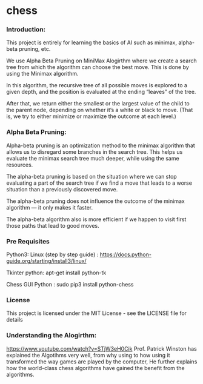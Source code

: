 # chess

### Introduction:
This project is entirely for learning the basics of AI such as minimax, alpha-beta pruning, etc.

We use Alpha Beta Pruning on MiniMax Alogirthm where we create a search tree from which the algorithm can choose the best move. This is done by using the Minimax algorithm.

In this algorithm, the recursive tree of all possible moves is explored to a given depth, and the position is evaluated at the ending “leaves” of the tree.

After that, we return either the smallest or the largest value of the child to the parent node, depending on whether it’s a white or black to move. (That is, we try to either minimize or maximize the outcome at each level.)


### Alpha Beta Pruning:
Alpha-beta pruning is an optimization method to the minimax algorithm that allows us to disregard some branches in the search tree. This helps us evaluate the minimax search tree much deeper, while using the same resources.

The alpha-beta pruning is based on the situation where we can stop evaluating a part of the search tree if we find a move that leads to a worse situation than a previously discovered move.

The alpha-beta pruning does not influence the outcome of the minimax algorithm — it only makes it faster.

The alpha-beta algorithm also is more efficient if we happen to visit first those paths that lead to good moves.


### Pre Requisites

Python3: 
Linux (step by step guide) : https://docs.python-guide.org/starting/install3/linux/

Tkinter python: apt-get install python-tk

Chess GUI Python : sudo pip3 install python-chess


### License
This project is licensed under the MIT License - see the LICENSE file for details


### Understanding the Alogirthm:
https://www.youtube.com/watch?v=STjW3eH0Cik
Prof. Patrick Winston has explained the Algotihms very well, from why using to how using it transformed the way games are played by the computer, He further explains how the world-class chess algorithms have gained the benefit from the algorithms. 



